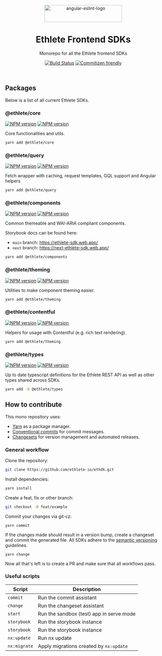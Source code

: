 <p align="center">
  <img alt="angular-eslint-logo" src="https://www.ethlete.io/assets/images/ethlete-logo.png" width="250" height="55" />
</p>

<h1 align="center">Ethlete Frontend SDKs</h1>

<p align="center">Monorepo for all the Ethlete frontend SDKs</p>

<p align="center">
    <a href="https://actions-badge.atrox.dev/ethlete-io/ethdk/goto?ref=main"><img alt="Build Status" src="https://img.shields.io/endpoint.svg?url=https%3A%2F%2Factions-badge.atrox.dev%2Fethlete-io%2Fethdk%2Fbadge%3Fref%3Dmain&style=flat-square" /></a>
    <a href="http://commitizen.github.io/cz-cli/"><img src="https://img.shields.io/badge/commitizen-friendly-brightgreen.svg?style=flat-square" alt="Commitizen friendly" /></a>
</p>

<br>

## Packages

Below is a list of all current Ethlete SDKs.

### @ethlete/core

[![NPM version](https://img.shields.io/npm/v/@ethlete/core?style=flat-square)](https://www.npmjs.com/package/@ethlete/core)
[![NPM version](https://img.shields.io/npm/v/@ethlete/core/next?style=flat-square)](https://www.npmjs.com/package/@ethlete/core)

Core functionalities and utils.

```sh
yarn add @ethlete/core
```

### @ethlete/query

[![NPM version](https://img.shields.io/npm/v/@ethlete/query?style=flat-square)](https://www.npmjs.com/package/@ethlete/query)
[![NPM version](https://img.shields.io/npm/v/@ethlete/query/next?style=flat-square)](https://www.npmjs.com/package/@ethlete/query)

Fetch wrapper with caching, request templates, GQL support and Angular helpers

```sh
yarn add @ethlete/query
```

### @ethlete/components

[![NPM version](https://img.shields.io/npm/v/@ethlete/components?style=flat-square)](https://www.npmjs.com/package/@ethlete/components)
[![NPM version](https://img.shields.io/npm/v/@ethlete/components/next?style=flat-square)](https://www.npmjs.com/package/@ethlete/components)

Common themeable and WAI-ARIA compliant components.

Storybook docs can be found here:

- `main` branch: https://ethlete-sdk.web.app/
- `next` branch: https://next-ethlete-sdk.web.app/

```sh
yarn add @ethlete/components
```

### @ethlete/theming

[![NPM version](https://img.shields.io/npm/v/@ethlete/theming?style=flat-square)](https://www.npmjs.com/package/@ethlete/theming)
[![NPM version](https://img.shields.io/npm/v/@ethlete/theming/next?style=flat-square)](https://www.npmjs.com/package/@ethlete/theming)

Utilities to make component theming easier.

```sh
yarn add @ethlete/theming
```

### @ethlete/contentful

[![NPM version](https://img.shields.io/npm/v/@ethlete/contentful?style=flat-square)](https://www.npmjs.com/package/@ethlete/contentful)
[![NPM version](https://img.shields.io/npm/v/@ethlete/contentful/next?style=flat-square)](https://www.npmjs.com/package/@ethlete/contentful)

Helpers for usage with Contentful (e.g. rich text rendering).

```sh
yarn add @ethlete/theming
```

### @ethlete/types

[![NPM version](https://img.shields.io/npm/v/@ethlete/types?style=flat-square)](https://www.npmjs.com/package/@ethlete/types)
[![NPM version](https://img.shields.io/npm/v/@ethlete/types/next?style=flat-square)](https://www.npmjs.com/package/@ethlete/types)

Up to date typescript definitions for the Ethlete REST API as well as other types shared across SDKs.

```sh
yarn add -D @ethlete/types
```

## How to contribute

This mono repository uses:

- [Yarn](https://yarnpkg.com/) as a package manager.
- [Conventional commits](http://commitizen.github.io/cz-cli/) for commit messages.
- [Changesets](https://github.com/changesets/changesets) for version management and automated releases.

### General workflow

Clone the repository:

```sh
git clone https://github.com/ethlete-io/ethdk.git
```

Install dependencies:

```sh
yarn install
```

Create a feat, fix or other branch:

```sh
git checkout -B feat/example
```

Commit your changes via git-cz:

```
yarn commit
```

If the changes made should result in a version bump, create a changeset and commit the generated file.
All SDKs adhere to the [semantic versioning](https://semver.org/) guidelines.

```
yarn change
```

Now all that's left is to create a PR and make sure that all workflows pass.

### Useful scripts

| Script       | Description                              |
| ------------ | ---------------------------------------- |
| `commit`     | Run the commit assistant                 |
| `change`     | Run the changeset assistant              |
| `start`      | Run the sandbox (test) app in serve mode |
| `storybook`  | Run the storybook instance               |
| `storybook`  | Run the storybook instance               |
| `nx:update`  | Run nx update                            |
| `nx:migrate` | Apply migrations created by `nx:update`  |
